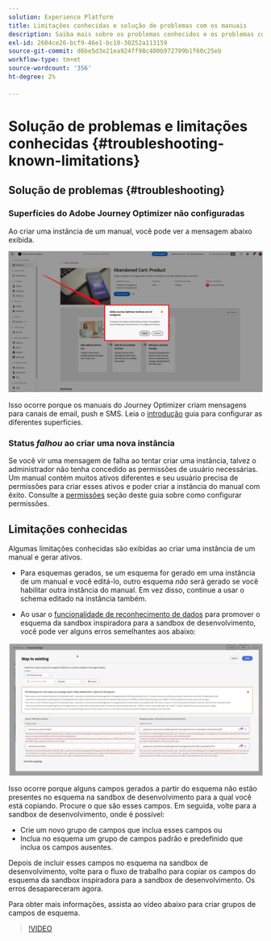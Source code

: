 ```yaml
---
solution: Experience Platform
title: Limitações conhecidas e solução de problemas com os manuais
description: Saiba mais sobre os problemas conhecidos e os problemas comuns com os manuais e como solucioná-los
exl-id: 2604ce26-bcf9-46e1-bc10-30252a113159
source-git-commit: d6be5d3e21ea924ff98c400b972709b1f60c25eb
workflow-type: tm+mt
source-wordcount: '356'
ht-degree: 2%

---
```



# Solução de problemas e limitações conhecidas {#troubleshooting-known-limitations}

## Solução de problemas {#troubleshooting}

### Superfícies do Adobe Journey Optimizer não configuradas

Ao criar uma instância de um manual, você pode ver a mensagem abaixo exibida.

![Solução de problemas](/help/use-case-playbooks/assets/playbooks/troubleshooting/troubleshooting-ajo.png)

Isso ocorre porque os manuais do Journey Optimizer criam mensagens para canais de email, push e SMS. Leia o [introdução](/help/use-case-playbooks/playbooks/get-started.md#configure-sandbox-and-channel-surfaces-in-journey-optimizer) guia para configurar as diferentes superfícies.

### Status *falhou* ao criar uma nova instância

Se você vir uma mensagem de falha ao tentar criar uma instância, talvez o administrador não tenha concedido as permissões de usuário necessárias. Um manual contém muitos ativos diferentes e seu usuário precisa de permissões para criar esses ativos e poder criar a instância do manual com êxito. Consulte a [permissões](/help/use-case-playbooks/playbooks/get-started.md#grant-your-team-the-required-access-permissions) seção deste guia sobre como configurar permissões.

## Limitações conhecidas

Algumas limitações conhecidas são exibidas ao criar uma instância de um manual e gerar ativos.

* Para esquemas gerados, se um esquema for gerado em uma instância de um manual e você editá-lo, outro esquema *não* será gerado se você habilitar outra instância do manual. Em vez disso, continue a usar o schema editado na instância também.

* Ao usar o [funcionalidade de reconhecimento de dados](/help/use-case-playbooks/playbooks/data-awareness.md) para promover o esquema da sandbox inspiradora para a sandbox de desenvolvimento, você pode ver alguns erros semelhantes aos abaixo:

![schema-errors](/help/use-case-playbooks/assets/playbooks/troubleshooting/schema-errors.png)

Isso ocorre porque alguns campos gerados a partir do esquema não estão presentes no esquema na sandbox de desenvolvimento para a qual você está copiando. Procure o que são esses campos. Em seguida, volte para a sandbox de desenvolvimento, onde é possível:

* Crie um novo grupo de campos que inclua esses campos ou
* Inclua no esquema um grupo de campos padrão e predefinido que inclua os campos ausentes.

Depois de incluir esses campos no esquema na sandbox de desenvolvimento, volte para o fluxo de trabalho para copiar os campos do esquema da sandbox inspiradora para a sandbox de desenvolvimento. Os erros desapareceram agora.

Para obter mais informações, assista ao vídeo abaixo para criar grupos de campos de esquema.

>[!VIDEO](https://video.tv.adobe.com/v/27013/?learn=on)
